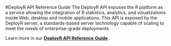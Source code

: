 #DeployR API Reference Guide
The DeployR API exposes the R platform as a service allowing the integration of R statistics, analytics, and visualizations inside Web, desktop and mobile applications. This API is exposed by the DeployR server, a standards-based server technology capable of scaling to meet the needs of enterprise-grade deployments.

Learn more in our [**DeployR API Reference Guide**](https://deployr.revolutionanalytics.com/documents/dev/api-doc/guide/).
